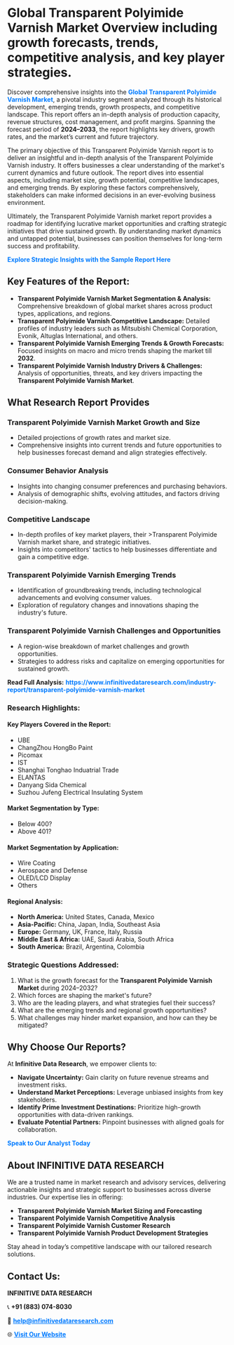 <h1>Global Transparent Polyimide Varnish Market Overview including growth forecasts, trends, competitive analysis, and key player strategies.</h1>
<p>
Discover comprehensive insights into the 
<a href="https://www.infinitivedataresearch.com/industry-report/transparent-polyimide-varnish-market" rel="dofollow" style="color: #007BFF; text-decoration: none;"><strong>Global Transparent Polyimide Varnish Market</strong></a>, a pivotal industry segment analyzed through its historical development, emerging trends, growth prospects, and competitive landscape. This report offers an in-depth analysis of production capacity, revenue structures, cost management, and profit margins. Spanning the forecast period of <strong>2024–2033</strong>, the report highlights key drivers, growth rates, and the market’s current and future trajectory.
</p>
<p>
The primary objective of this Transparent Polyimide Varnish report is to deliver an insightful and in-depth analysis of the Transparent Polyimide Varnish industry. It offers businesses a clear understanding of the market's current dynamics and future outlook. The report dives into essential aspects, including market size, growth potential, competitive landscapes, and emerging trends. By exploring these factors comprehensively, stakeholders can make informed decisions in an ever-evolving business environment.
</p>
<p>
Ultimately, the Transparent Polyimide Varnish market report provides a roadmap for identifying lucrative market opportunities and crafting strategic initiatives that drive sustained growth. By understanding market dynamics and untapped potential, businesses can position themselves for long-term success and profitability.
</p>
<p>
<a href="https://www.infinitivedataresearch.com/request-sample/reportId=105213" style="color: #007BFF; text-decoration: none;"><strong>Explore Strategic Insights with the Sample Report Here</strong></a>
</p>

<h2>Key Features of the Report:</h2>
<ul>
<li><strong>Transparent Polyimide Varnish Market Segmentation & Analysis:</strong> Comprehensive breakdown of global market shares across product types, applications, and regions.</li>
<li><strong>Transparent Polyimide Varnish Competitive Landscape:</strong> Detailed profiles of industry leaders such as Mitsubishi Chemical Corporation, Evonik, Altuglas International, and others.</li>
<li><strong>Transparent Polyimide Varnish Emerging Trends & Growth Forecasts:</strong> Focused insights on macro and micro trends shaping the market till <strong>2032</strong>.</li>
<li><strong>Transparent Polyimide Varnish Industry Drivers & Challenges:</strong> Analysis of opportunities, threats, and key drivers impacting the <strong>Transparent Polyimide Varnish Market</strong>.</li>
</ul>

<h2>What Research Report Provides</h2>
<h3>Transparent Polyimide Varnish Market Growth and Size</h3>
<ul>
<li>Detailed projections of growth rates and market size.</li>
<li>Comprehensive insights into current trends and future opportunities to help businesses forecast demand and align strategies effectively.</li>
</ul>

<h3>Consumer Behavior Analysis</h3>
<ul>
<li>Insights into changing consumer preferences and purchasing behaviors.</li>
<li>Analysis of demographic shifts, evolving attitudes, and factors driving decision-making.</li>
</ul>

<h3>Competitive Landscape</h3>
<ul>
<li>In-depth profiles of key market players, their >Transparent Polyimide Varnish market share, and strategic initiatives.</li>
<li>Insights into competitors' tactics to help businesses differentiate and gain a competitive edge.</li>
</ul>

<h3>Transparent Polyimide Varnish Emerging Trends</h3>
<ul>
<li>Identification of groundbreaking trends, including technological advancements and evolving consumer values.</li>
<li>Exploration of regulatory changes and innovations shaping the industry's future.</li>
</ul>

<h3>Transparent Polyimide Varnish Challenges and Opportunities</h3>
<ul>
<li>A region-wise breakdown of market challenges and growth opportunities.</li>
<li>Strategies to address risks and capitalize on emerging opportunities for sustained growth.</li>
</ul>
<p><strong>Read Full Analysis:</strong> <a href="https://www.infinitivedataresearch.com/industry-report/transparent-polyimide-varnish-market" rel="dofollow" style="color: #007BFF; text-decoration: none;"><strong>https://www.infinitivedataresearch.com/industry-report/transparent-polyimide-varnish-market</strong></a></p>
<h3>Research Highlights:</h3>
<h4>Key Players Covered in the Report:</h4>
<ul><li>UBE</li><li>ChangZhou HongBo Paint</li><li>Picomax</li><li>IST</li><li>Shanghai Tonghao Induatrial Trade</li><li>ELANTAS</li><li>Danyang Sida Chemical</li><li>Suzhou Jufeng Electrical Insulating System</li></ul>
<h4>Market Segmentation by Type:</h4>
<ul><li>Below 400?</li><li>Above 401?</li></ul>
<h4>Market Segmentation by Application:</h4>
<ul><li>Wire Coating</li><li>Aerospace and Defense</li><li>OLED/LCD Display</li><li>Others</li></ul>

<h4>Regional Analysis:</h4>
<ul>
<li><strong>North America:</strong> United States, Canada, Mexico</li>
<li><strong>Asia-Pacific:</strong> China, Japan, India, Southeast Asia</li>
<li><strong>Europe:</strong> Germany, UK, France, Italy, Russia</li>
<li><strong>Middle East & Africa:</strong> UAE, Saudi Arabia, South Africa</li>
<li><strong>South America:</strong> Brazil, Argentina, Colombia</li>
</ul>

<h3>Strategic Questions Addressed:</h3>
<ol>
<li>What is the growth forecast for the <strong>Transparent Polyimide Varnish Market</strong> during 2024–2032?</li>
<li>Which forces are shaping the market's future?</li>
<li>Who are the leading players, and what strategies fuel their success?</li>
<li>What are the emerging trends and regional growth opportunities?</li>
<li>What challenges may hinder market expansion, and how can they be mitigated?</li>
</ol>

<h2>Why Choose Our Reports?</h2>
<p>At <strong>Infinitive Data Research</strong>, we empower clients to:</p>
<ul>
<li><strong>Navigate Uncertainty:</strong> Gain clarity on future revenue streams and investment risks.</li>
<li><strong>Understand Market Perceptions:</strong> Leverage unbiased insights from key stakeholders.</li>
<li><strong>Identify Prime Investment Destinations:</strong> Prioritize high-growth opportunities with data-driven rankings.</li>
<li><strong>Evaluate Potential Partners:</strong> Pinpoint businesses with aligned goals for collaboration.</li>
</ul>
<p><a href="https://www.infinitivedataresearch.com/industry-report/transparent-polyimide-varnish-market" rel="dofollow" style="color: #007BFF; text-decoration: none;"><strong>Speak to Our Analyst Today</strong></a></p>

<h2>About INFINITIVE DATA RESEARCH</h2>
<p>We are a trusted name in market research and advisory services, delivering actionable insights and strategic support to businesses across diverse industries. Our expertise lies in offering:</p>
<ul>
<li><strong>Transparent Polyimide Varnish Market Sizing and Forecasting</strong></li>
<li><strong>Transparent Polyimide Varnish Competitive Analysis</strong></li>
<li><strong>Transparent Polyimide Varnish Customer Research</strong></li>
<li><strong>Transparent Polyimide Varnish Product Development Strategies</strong></li>
</ul>
<p>Stay ahead in today’s competitive landscape with our tailored research solutions.</p>

<h2>Contact Us:</h2>
<p><strong>INFINITIVE DATA RESEARCH</strong></p>
<p>📞 <strong>+91 (883) 074-8030</strong></p>
<p>📧 <strong><a href="mailto:help@infinitivedataresearch.com" style="color: #007BFF;">help@infinitivedataresearch.com</a></strong></p>
<p>🌐 <strong><a href="https://www.infinitivedataresearch.com" rel="dofollow" style="color: #007BFF;">Visit Our Website</a></strong></p>